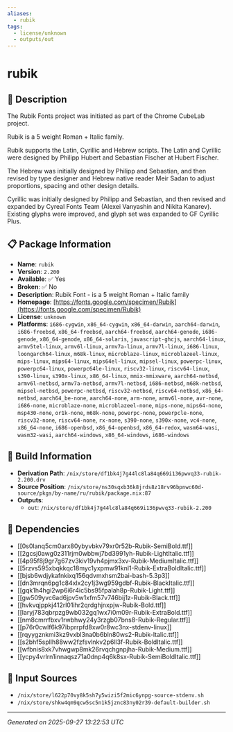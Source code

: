 ```yaml
---
aliases:
  - rubik
tags:
  - license/unknown
  - outputs/out
---
```


# rubik

## 📝 Description

The Rubik Fonts project was initiated as part of the Chrome CubeLab
project.

Rubik is a 5 weight Roman + Italic family.

Rubik supports the Latin, Cyrillic and Hebrew scripts. The Latin and Cyrillic
were designed by Philipp Hubert and Sebastian Fischer at Hubert Fischer.

The Hebrew was initially designed by Philipp and Sebastian, and then revised by
type designer and Hebrew native reader Meir Sadan to adjust proportions,
spacing and other design details.

Cyrillic was initially designed by Philipp and Sebastian, and then revised and
expanded by Cyreal Fonts Team (Alexei Vanyashin and Nikita Kanarev). Existing
glyphs were improved, and glyph set was expanded to GF Cyrillic Plus.


## 📋 Package Information

- **Name**: `rubik`
- **Version**: `2.200`
- **Available**: ✅ Yes
- **Broken**: ✅ No
- **Description**: Rubik Font - is a 5 weight Roman + Italic family
- **Homepage**: [https://fonts.google.com/specimen/Rubik](https://fonts.google.com/specimen/Rubik)
- **License**: `unknown`
- **Platforms**: `i686-cygwin`, `x86_64-cygwin`, `x86_64-darwin`, `aarch64-darwin`, `i686-freebsd`, `x86_64-freebsd`, `aarch64-freebsd`, `aarch64-genode`, `i686-genode`, `x86_64-genode`, `x86_64-solaris`, `javascript-ghcjs`, `aarch64-linux`, `armv5tel-linux`, `armv6l-linux`, `armv7a-linux`, `armv7l-linux`, `i686-linux`, `loongarch64-linux`, `m68k-linux`, `microblaze-linux`, `microblazeel-linux`, `mips-linux`, `mips64-linux`, `mips64el-linux`, `mipsel-linux`, `powerpc-linux`, `powerpc64-linux`, `powerpc64le-linux`, `riscv32-linux`, `riscv64-linux`, `s390-linux`, `s390x-linux`, `x86_64-linux`, `mmix-mmixware`, `aarch64-netbsd`, `armv6l-netbsd`, `armv7a-netbsd`, `armv7l-netbsd`, `i686-netbsd`, `m68k-netbsd`, `mipsel-netbsd`, `powerpc-netbsd`, `riscv32-netbsd`, `riscv64-netbsd`, `x86_64-netbsd`, `aarch64_be-none`, `aarch64-none`, `arm-none`, `armv6l-none`, `avr-none`, `i686-none`, `microblaze-none`, `microblazeel-none`, `mips-none`, `mips64-none`, `msp430-none`, `or1k-none`, `m68k-none`, `powerpc-none`, `powerpcle-none`, `riscv32-none`, `riscv64-none`, `rx-none`, `s390-none`, `s390x-none`, `vc4-none`, `x86_64-none`, `i686-openbsd`, `x86_64-openbsd`, `x86_64-redox`, `wasm64-wasi`, `wasm32-wasi`, `aarch64-windows`, `x86_64-windows`, `i686-windows`

## 🔧 Build Information

- **Derivation Path**: `/nix/store/df1bk4j7g44lc8la84q669i136pwvq33-rubik-2.200.drv`
- **Source Position**: `/nix/store/ns30sqxb36k8jrds8z18rv96bpnwc60d-source/pkgs/by-name/ru/rubik/package.nix:87`
- **Outputs**:
  - `out`:  `/nix/store/df1bk4j7g44lc8la84q669i136pwvq33-rubik-2.200`

## 🔗 Dependencies

- [[0s0lanq5cm0arx80ybyvbkv79xr0r52b-Rubik-SemiBold.ttf]]
- [[2gcsj0awg0z311rjm0wbbwj7bd3991yh-Rubik-LightItalic.ttf]]
- [[4p95f8j9gr7g67zv3kiv19vh4pjmx3xv-Rubik-MediumItalic.ttf]]
- [[5rzvs595xbqkkqc18myc1yxpmw91knl1-Rubik-ExtraBoldItalic.ttf]]
- [[bjsb6wdjykafnkixq156qdvmxhsm2bai-bash-5.3p3]]
- [[dn3mrqn6pg1c84xlx2cy1j3wg959gdbf-Rubik-BlackItalic.ttf]]
- [[gqk1h4hgi2wp6i6r4ic5bs95fpalah8p-Rubik-Light.ttf]]
- [[gw509yvc6ad6jpv5w1xfm57v746bij1z-Rubik-Black.ttf]]
- [[hvkvqjppkj412rl01ihr2qrdghjnxpjw-Rubik-Bold.ttf]]
- [[laryj783qbrpzg9wb032gq1wx7i0m09r-Rubik-ExtraBold.ttf]]
- [[nm8cmrrfbxv1rwbhwy24y3rzgb07bns8-Rubik-Regular.ttf]]
- [[p76r0cwlf6k97ibprrpfd8xw0r8wc3nx-stdenv-linux]]
- [[rqyygznkmi3kz9vxbl3na0b6bln80ws2-Rubik-Italic.ttf]]
- [[s2bhf5spllh88ww2fzfsvlnkv2p6ll3f-Rubik-BoldItalic.ttf]]
- [[wfbnis8xk7vhwgwp8mk26rvqchgnpjha-Rubik-Medium.ttf]]
- [[ycpy4vrlrn1innaqsz71a0dnp4q6k8sx-Rubik-SemiBoldItalic.ttf]]

## 📁 Input Sources

- `/nix/store/l622p70vy8k5sh7y5wizi5f2mic6ynpg-source-stdenv.sh`
- `/nix/store/shkw4qm9qcw5sc5n1k5jznc83ny02r39-default-builder.sh`

---
*Generated on 2025-09-27 13:22:53 UTC*
